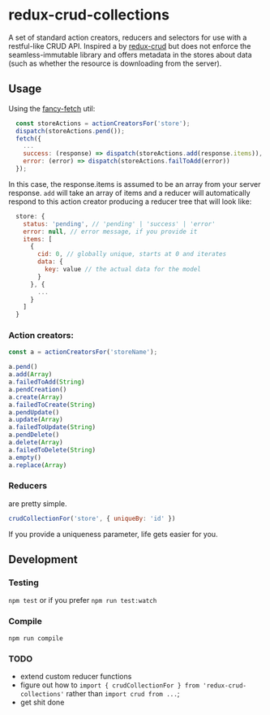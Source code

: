 # redux-crud-collections

A set of standard action creators, reducers and selectors for use with a restful-like CRUD API. Inspired a by [redux-crud](https://github.com/Versent/redux-crud) but does not enforce the seamless-immutable library and offers metadata in the stores about data (such as whether the resource is downloading from the server).

## Usage

Using the [fancy-fetch](https://github.com/anyperk/fancy-fetch) util:

```javascript
  const storeActions = actionCreatorsFor('store');
  dispatch(storeActions.pend());
  fetch({
    ...
    success: (response) => dispatch(storeActions.add(response.items)),
    error: (error) => dispatch(storeActions.failToAdd(error))
  });
```

In this case, the response.items is assumed to be an array from your server response. `add` will take an array of items and a reducer will automatically respond to this action creator producing a reducer tree that will look like:

```javascript
  store: {
    status: 'pending', // 'pending' | 'success' | 'error'
    error: null, // error message, if you provide it
    items: [
      {
        cid: 0, // globally unique, starts at 0 and iterates
        data: {
          key: value // the actual data for the model
        }
      }, {
        ...
      }
    ]
  }
```

### Action creators:
```javascript
const a = actionCreatorsFor('storeName');

a.pend()
a.add(Array)
a.failedToAdd(String)
a.pendCreation()
a.create(Array)
a.failedToCreate(String)
a.pendUpdate()
a.update(Array)
a.failedToUpdate(String)
a.pendDelete()
a.delete(Array)
a.failedToDelete(String)
a.empty()
a.replace(Array)
```

### Reducers

are pretty simple.

```javascript
crudCollectionFor('store', { uniqueBy: 'id' })
```

If you provide a uniqueness parameter, life gets easier for you.


## Development

### Testing

`npm test` or if you prefer `npm run test:watch`

### Compile

`npm run compile`

### TODO

- extend custom reducer functions
- figure out how to `import { crudCollectionFor } from 'redux-crud-collections'` rather than `import crud from ...`;
- get shit done
